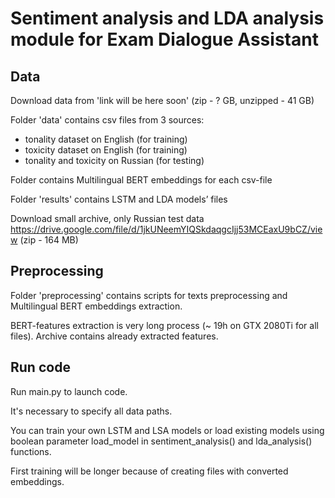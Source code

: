 # Sentiment analysis and LDA analysis module for Exam Dialogue Assistant

## Data
Download data from 'link will be here soon' (zip - ? GB, unzipped - 41 GB) 

Folder 'data' contains csv files from 3 sources:
- tonality dataset on English (for training)
- toxicity dataset on English (for training)
- tonality and toxicity on Russian (for testing)

Folder contains Multilingual BERT embeddings for each csv-file

Folder 'results' contains LSTM and LDA models’ files

Download small archive, only Russian test data https://drive.google.com/file/d/1jkUNeemYIQSkdaqgcIjj53MCEaxU9bCZ/view (zip - 164 MB)

## Preprocessing
Folder 'preprocessing' contains scripts for texts preprocessing and Multilingual BERT embeddings extraction. 

BERT-features extraction is very long process (~ 19h on GTX 2080Ti for all files). Archive contains already extracted features.

## Run code
Run main.py to launch code.

It's necessary to specify all data paths. 

You can train your own LSTM and LSA models or load existing models using boolean parameter load_model in sentiment_analysis() and lda_analysis() functions. 

First training will be longer because of creating files with converted embeddings.

